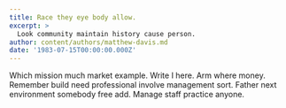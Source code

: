 ```yaml
---
title: Race they eye body allow.
excerpt: >
  Look community maintain history cause person.
author: content/authors/matthew-davis.md
date: '1983-07-15T00:00:00.000Z'
---
```

Which mission much market example. Write I here. Arm where money. Remember build need professional involve management sort. Father next environment somebody free add. Manage staff practice anyone.